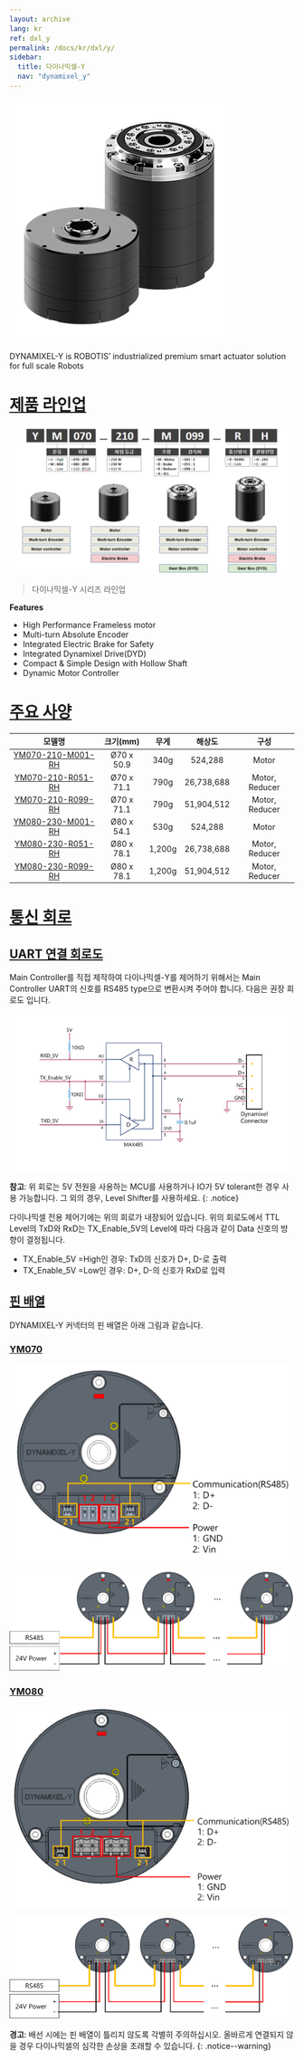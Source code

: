 ```yaml
---
layout: archive
lang: kr
ref: dxl_y
permalink: /docs/kr/dxl/y/
sidebar:
  title: 다이나믹셀-Y
  nav: "dynamixel_y"
---
```


![](/assets/images/dxl/y/y_series_product.png)

DYNAMIXEL-Y is ROBOTIS’ industrialized premium smart actuator solution for full scale Robots

# [제품 라인업](#제품-라인업)

![](/assets/images/dxl/y/dxl_y_productline_kr.png)

> 다이나믹셀-Y 시리즈 라인업

**Features**
- High Performance Frameless motor
- Multi-turn Absolute Encoder
- Integrated Electric Brake for Safety
- Integrated Dynamixel Drive(DYD)
- Compact & Simple Design with Hollow Shaft
- Dynamic Motor Controller

# [주요 사양](#주요-사양)

|     모델명          |   크기(mm)    |   무게  |  해상도    |       구성       |
|:-------------------:|:-------------:|:------:|:----------:|:---------------:|
| [YM070-210-M001-RH] | Ø70 x 50.9    | 340g   | 524,288    | Motor          |
| [YM070-210-R051-RH] | Ø70 x 71.1    | 790g   | 26,738,688 | Motor, Reducer |
| [YM070-210-R099-RH] | Ø70 x 71.1    | 790g   | 51,904,512 | Motor, Reducer |
| [YM080-230-M001-RH] | Ø80 x 54.1    | 530g   | 524,288    | Motor          |
| [YM080-230-R051-RH] | Ø80 x 78.1    | 1,200g | 26,738,688 | Motor, Reducer |
| [YM080-230-R099-RH] | Ø80 x 78.1    | 1,200g | 51,904,512 | Motor, Reducer |

# [통신 회로](#통신-회로)

## [UART 연결 회로도](#uart-연결-회로도)

Main Controller를 직접 제작하여 다이나믹셀-Y를 제어하기 위해서는 Main Controller UART의 신호를 RS485 type으로 변환시켜 주어야 합니다. 다음은 권장 회로도 입니다.

![](/assets/images/dxl/y/uart_connection.PNG)

**참고**: 위 회로는 5V 전원을 사용하는 MCU를 사용하거나 IO가 5V tolerant한 경우 사용 가능합니다. 그 외의 경우, Level Shifter를 사용하세요.
{: .notice}

다이나믹셀 전용 제어기에는 위의 회로가 내장되어 있습니다. 위의 회로도에서 TTL Level의 TxD와 RxD는 TX_Enable_5V의 Level에 따라 다음과 같이 Data 신호의 방향이 결정됩니다.
- TX_Enable_5V =High인 경우: TxD의 신호가 D+, D-로 출력
- TX_Enable_5V =Low인 경우: D+, D-의 신호가 RxD로 입력

## [핀 배열](#핀-배열)
DYNAMIXEL-Y 커넥터의 핀 배열은 아래 그림과 같습니다.

### [YM070](#ym070)
![](/assets/images/dxl/y/70_connect_cable_1.png) 

![](/assets/images/dxl/y/70_connect_cable_2.png)

### [YM080](#ym080)
![](/assets/images/dxl/y/80_connect_cable_1.png)

![](/assets/images/dxl/y/80_connect_cable_2.png)

**경고**: 배선 시에는 핀 배열이 틀리지 않도록 각별히 주의하십시오. 올바르게 연결되지 않을 경우 다이나믹셀의 심각한 손상을 초래할 수 있습니다.
{: .notice--warning}

[YM070-210-M001-RH]: /docs/kr/dxl/y/ym070-210-m001-rh/
[YM070-210-R051-RH]: /docs/kr/dxl/y/ym070-210-r051-rh/
[YM070-210-R099-RH]: /docs/kr/dxl/y/ym070-210-r099-rh/
[YM080-230-M001-RH]: /docs/kr/dxl/y/ym080-230-m001-rh/
[YM080-230-R051-RH]: /docs/kr/dxl/y/ym080-230-r051-rh/
[YM080-230-R099-RH]: /docs/kr/dxl/y/ym080-230-r099-rh/